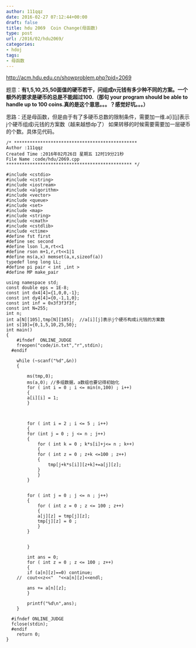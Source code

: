 ```yaml
---
author: 111qqz
date: 2016-02-27 07:12:44+00:00
draft: false
title: hdu 2069  Coin Change(母函数)
type: post
url: /2016/02/hdu2069/
categories:
- hdoj
tags:
- 母函数
---
```


http://acm.hdu.edu.cn/showproblem.php?pid=2069

题意：**有1,5,10,25,50面值的硬币若干，问组成n元钱有多少种不同的方案。一个额外的要求是硬币的总是不能超过100.（那句 your program should be able to handle up to 100 coins.真的是这个意思。。。？感觉好坑。。。）**

思路：还是母函数，但是由于有了多硬币总数的限制条件，需要加一维.a[i][j]表示j个硬币组成i元钱的方案数（越来越想dp了） 如果转移的时候需要需要加一层硬币的个数。具体见代码。





    
    /* ***********************************************
    Author :111qqz
    Created Time :2016年02月26日 星期五 12时19分21秒
    File Name :code/hdu/2069.cpp
    ************************************************ */
    
    #include <cstdio>
    #include <cstring>
    #include <iostream>
    #include <algorithm>
    #include <vector>
    #include <queue>
    #include <set>
    #include <map>
    #include <string>
    #include <cmath>
    #include <cstdlib>
    #include <ctime>
    #define fst first
    #define sec second
    #define lson l,m,rt<<1
    #define rson m+1,r,rt<<1|1
    #define ms(a,x) memset(a,x,sizeof(a))
    typedef long long LL;
    #define pi pair < int ,int >
    #define MP make_pair
    
    using namespace std;
    const double eps = 1E-8;
    const int dx4[4]={1,0,0,-1};
    const int dy4[4]={0,-1,1,0};
    const int inf = 0x3f3f3f3f;
    const int N=255;
    int n;
    int a[N][105],tmp[N][105];  //a[i][j]表示j个硬币构成i元钱的方案数
    int s[10]={0,1,5,10,25,50};
    int main()
    {
    	#ifndef  ONLINE_JUDGE 
    	freopen("code/in.txt","r",stdin);
      #endif
    
    	while (~scanf("%d",&n))
    	{
    	    
    	    ms(tmp,0);
    	    ms(a,0); //多组数据，a数组也要记得初始化
    	    for ( int i = 0 ; i <= min(n,100) ; i++)
    	    {
    		a[i][i] = 1;                   
    	    }
    
    
    
    	    for ( int i = 2 ; i <= 5 ; i++)
    	    {
    		for (int j = 0 ; j <= n ; j++)
    		{
    		    for ( int k = 0 ; k*s[i]+j<= n ; k++)
    		    {
    			for ( int z = 0 ; z+k <=100 ; z++)
    			{
    			    tmp[j+k*s[i]][z+k]+=a[j][z];
    			}
    		    }
    		}
    
    		
    		for ( int j = 0 ; j <= n ; j++)
    		{
    		    for ( int z = 0 ; z <= 100 ; z++)
    		    {
    			a[j][z] = tmp[j][z];
    			tmp[j][z] = 0 ;
    		    }
    		}
    
    		
    	    }
    
    	    int ans = 0;
    	    for ( int z = 0 ; z <= 100 ; z++)
    	    {
    		if (a[n][z]==0) continue;
    	//	cout<<z<<"  "<<a[n][z]<<endl;
    		
    		ans += a[n][z];
    	    }
    
    	    printf("%d\n",ans);
    	}
    
      #ifndef ONLINE_JUDGE  
      fclose(stdin);
      #endif
        return 0;
    }
    



